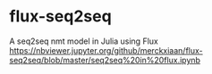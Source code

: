 # flux-seq2seq
A seq2seq nmt model in Julia using Flux
https://nbviewer.jupyter.org/github/merckxiaan/flux-seq2seq/blob/master/seq2seq%20in%20flux.ipynb
